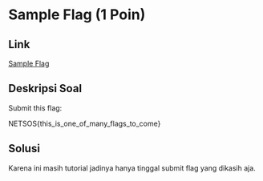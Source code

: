# Sample Flag (1 Poin)

## Link

[Sample Flag](http://152.118.201.254:8000/challenges#Sample%20Flag)

## Deskripsi Soal

Submit this flag:

NETSOS{this_is_one_of_many_flags_to_come}

## Solusi

Karena ini masih tutorial jadinya hanya tinggal submit flag yang dikasih aja.
